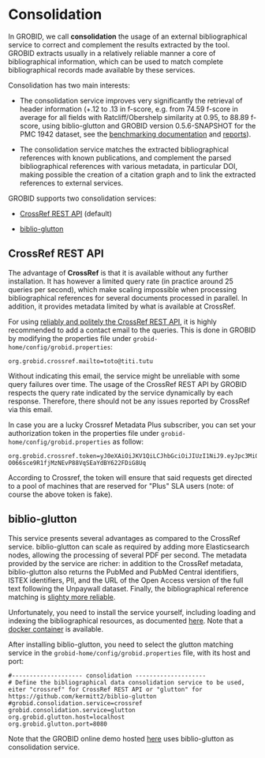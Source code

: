 # Consolidation

In GROBID, we call __consolidation__ the usage of an external bibliographical service to correct and complement the results extracted by the tool. GROBID extracts usually in a relatively reliable manner a core of bibliographical information, which can be used to match complete bibliographical records made available by these services. 

Consolidation has two main interests:

* The consolidation service improves very significantly the retrieval of header information (+.12 to .13 in f-score, e.g. from 74.59 f-score in average for all fields with Ratcliff/Obershelp similarity at 0.95, to 88.89 f-score, using biblio-glutton and GROBID version 0.5.6-SNAPSHOT for the PMC 1942 dataset, see the [benchmarking documentation](https://grobid.readthedocs.io/en/latest/End-to-end-evaluation/) and [reports](https://github.com/kermitt2/grobid/tree/master/grobid-trainer/doc)). 

* The consolidation service matches the extracted bibliographical references with known publications, and complement the parsed bibliographical references with various metadata, in particular DOI, making possible the creation of a citation graph and to link the extracted references to external services. 

GROBID supports two consolidation services:

* [CrossRef REST API](https://github.com/CrossRef/rest-api-doc) (default)

* [biblio-glutton](https://github.com/kermitt2/biblio-glutton)

## CrossRef REST API

The advantage of __CrossRef__ is that it is available without any further installation. It has however a limited query rate (in practice around 25 queries per second), which make scaling impossible when processing bibliographical references for several documents processed in parallel. In addition, it provides metadata limited by what is available at CrossRef.  

For using [reliably and politely the CrossRef REST API](https://github.com/CrossRef/rest-api-doc#good-manners--more-reliable-service), it is highly recommended to add a contact email to the queries. This is done in GROBID by modifying the properties file under `grobid-home/config/grobid.properties`:

```
org.grobid.crossref.mailto=toto@titi.tutu
```

Without indicating this email, the service might be unreliable with some query failures over time. The usage of the CrossRef REST API by GROBID respects the query rate indicated by the service dynamically by each response. Therefore, there should not be any issues reported by CrossRef via this email.  

In case you are a lucky Crossref Metadata Plus subscriber, you can set your authorization token in the properties file under `grobid-home/config/grobid.properties` as follow:

```
org.grobid.crossref.token=yJ0eXAiOiJKV1QiLCJhbGciOiJIUzI1NiJ9.eyJpc3MiOiJodHRwOi8vY3Jvc3NyZWYub3JnLyIsImF1ZXYZImVuaGFuY2VkY21zIiwianRpIjoiN0M5ODlFNTItMTFEQS00QkY3LUJCRUUtODFCMUM3QzE0OTZEIn0.NYe3-O066sce9R1fjMzNEvP88VqSEaYdBY622FDiG8Uq
```

According to Crossref, the token will ensure that said requests get directed to a pool of machines that are reserved for "Plus" SLA users (note: of course the above token is fake). 

## biblio-glutton

This service presents several advantages as compared to the CrossRef service. biblio-glutton can scale as required by adding more Elasticsearch nodes, allowing the processing of several PDF per second. The metadata provided by the service are richer: in addition to the CrossRef metadata, biblio-glutton also returns the PubMed and PubMed Central identifiers, ISTEX identifiers, PII, and the URL of the Open Access version of the full text following the Unpaywall dataset. Finally, the bibliographical reference matching is [slighty more reliable](https://github.com/kermitt2/biblio-glutton#matching-accuracy). 

Unfortunately, you need to install the service yourself, including loading and indexing the bibliographical resources, as documented [here](https://github.com/kermitt2/biblio-glutton#building-the-bibliographical-data-look-up-and-matching-databases). Note that a [docker container](https://github.com/kermitt2/biblio-glutton#running-with-docker) is available. 

After installing biblio-glutton, you need to select the glutton matching service in the `grobid-home/config/grobid.properties` file, with its host and port:

```
#-------------------- consolidation --------------------
# Define the bibliographical data consolidation service to be used, eiter "crossref" for CrossRef REST API or "glutton" for https://github.com/kermitt2/biblio-glutton
#grobid.consolidation.service=crossref
grobid.consolidation.service=glutton
org.grobid.glutton.host=localhost
org.grobid.glutton.port=8080
```

Note that the GROBID online demo hosted [here](http://grobid.science-miner.com) uses  biblio-glutton as consolidation service. 
